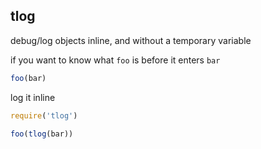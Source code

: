 ## tlog

debug/log objects inline, and without a temporary variable

if you want to know what `foo` is before it enters `bar`
```js
foo(bar)
```

log it inline
```js
require('tlog')

foo(tlog(bar))
```

